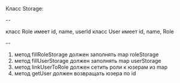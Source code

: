 Класс Storage:

--

класс Role имеет id, name, userId
класс User имеет id, name, Role

--


1. метод fillRoleStorage должен заполнять map roleStorage
2. метод fillUserStorage должен заполнять map userStorage
3. метод linkUserToRole должен сетить роли к юзерам из map
4. метод getUser должен возвращать юзера по id